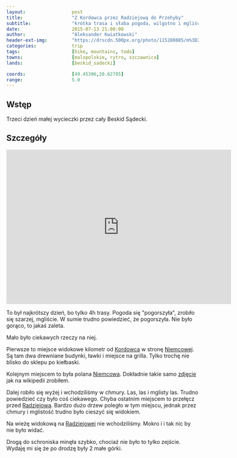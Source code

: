 ```yaml
---
layout:                 post
title:                  "Z Kordowca przez Radziejową do Przehyby"
subtitle:               "krótka trasa i słaba pogoda, wilgotno i mgliście"
date:                   2015-07-13 21:00:00
author:                 "Aleksander Kwiatkowski"
header-ext-img:         "https://drscdn.500px.org/photo/115280885/m%3D2048/6a887062c0757287d1c14a468a40cf79"
categories:             trip
tags:                   [hike, mountains, todo]
towns:                  [malopolskie, rytro, szczawnica]
lands:                  [beskid_sadecki]

coords:                 [49.45396,20.62705]
range:                  5.0
---
```


[wiki-kordowiec]:       https://pl.wikipedia.org/wiki/Kordowiec
[wiki-niemcowa]:        https://pl.wikipedia.org/wiki/Niemcowa_(polana)
[wiki-niemcowa-f]:      https://pl.wikipedia.org/wiki/Plik:Niemcowa_BS2-3.jpg
[wiki-radziejowa]:      https://pl.wikipedia.org/wiki/Radziejowa

Wstęp
-----

Trzeci dzień małej wycieczki przez cały Beskid Sądecki.

Szczegóły
---------

<iframe height='405' width='590' frameborder='0' allowtransparency='true' scrolling='no' src='http://www.strava.com/activities/346184297/embed/a6f71a71335448ea71f3e7cbc4502063b9366f13'></iframe>

To był najkrótszy dzień, bo tylko 4h trasy. Pogoda się "pogorszyła", zrobiło się szarzej, mgliście. W sumie trudno powiedzieć,
że pogorszyła. Nie było gorąco, to jakaś zaleta.

Mało było ciekawych rzeczy na niej.

Pierwsze to miejsce widokowe kilometr od [Kordowca][wiki-kordowiec] w stronę [Niemcowej][wiki-niemcowa]. Są tam dwa drewniane budynki,
ławki i miejsce na grilla. Tylko trochę nie blisko do sklepu po kiełbaski.

Kolejnym miejscem to była polana [Niemcowa][wiki-niemcowa]. Dokładnie takie samo [zdjęcie][wiki-niemcowa-f] jak na wikipedii zrobiłem.

Dalej robiło się wyżej i wchodziliśmy w chmury. Las, las i mglisty las. Trudno powiedzieć czy było coś ciekawego. Chyba ostatnim
miejscem to przełęcz przed [Radziejową][wiki-radziejowa]. Bardzo dużo drzew poległo w tym miejscu, jednak przez chmury i mglistość
trudno było cieszyć się widokiem.

Na wieżę widokową na [Radziejowej][wiki-radziejowa] nie wchodziliśmy. Mokro i i tak nic by nie było widać.

Drogą do schroniska minęła szybko, chociaż nie było to tylko zejście. Wydaję mi się że po drodzę były 2 małe górki.

